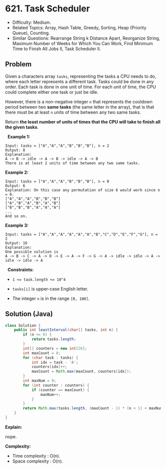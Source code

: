 # 621. Task Scheduler

- Difficulty: Medium.
- Related Topics: Array, Hash Table, Greedy, Sorting, Heap (Priority Queue), Counting.
- Similar Questions: Rearrange String k Distance Apart, Reorganize String, Maximum Number of Weeks for Which You Can Work, Find Minimum Time to Finish All Jobs II, Task Scheduler II.

## Problem

Given a characters array ```tasks```, representing the tasks a CPU needs to do, where each letter represents a different task. Tasks could be done in any order. Each task is done in one unit of time. For each unit of time, the CPU could complete either one task or just be idle.

However, there is a non-negative integer ```n``` that represents the cooldown period between two **same tasks** (the same letter in the array), that is that there must be at least ```n``` units of time between any two same tasks.

Return **the least number of units of times that the CPU will take to finish all the given tasks**.

 
**Example 1:**

```
Input: tasks = ["A","A","A","B","B","B"], n = 2
Output: 8
Explanation: 
A -> B -> idle -> A -> B -> idle -> A -> B
There is at least 2 units of time between any two same tasks.
```

**Example 2:**

```
Input: tasks = ["A","A","A","B","B","B"], n = 0
Output: 6
Explanation: On this case any permutation of size 6 would work since n = 0.
["A","A","A","B","B","B"]
["A","B","A","B","A","B"]
["B","B","B","A","A","A"]
...
And so on.
```

**Example 3:**

```
Input: tasks = ["A","A","A","A","A","A","B","C","D","E","F","G"], n = 2
Output: 16
Explanation: 
One possible solution is
A -> B -> C -> A -> D -> E -> A -> F -> G -> A -> idle -> idle -> A -> idle -> idle -> A
```

 
**Constraints:**


	
- ```1 <= task.length <= 10^4```
	
- ```tasks[i]``` is upper-case English letter.
	
- The integer ```n``` is in the range ```[0, 100]```.



## Solution (Java)

```java
class Solution {
    public int leastInterval(char[] tasks, int n) {
        if (n <= 0) {
            return tasks.length;
        }
        int[] counters = new int[26];
        int maxCount = 0;
        for (char task : tasks) {
            int idx = task - 'A';
            counters[idx]++;
            maxCount = Math.max(maxCount, counters[idx]);
        }
        int maxNum = 0;
        for (int counter : counters) {
            if (counter == maxCount) {
                maxNum++;
            }
        }
        return Math.max(tasks.length, (maxCount - 1) * (n + 1) + maxNum);
    }
}
```

**Explain:**

nope.

**Complexity:**

* Time complexity : O(n).
* Space complexity : O(n).
